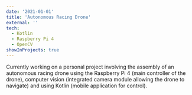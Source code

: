 ```yaml
---
date: '2021-01-01'
title: 'Autonomous Racing Drone'
external: ''
tech:
  - Kotlin
  - Raspberry Pi 4
  - OpenCV 
showInProjects: true
---
```


Currently working on a personal project involving the assembly of an autonomous racing drone using the Raspberry Pi 4 (main controller of the drone), computer vision (integrated camera module allowing the drone to navigate) and using Kotlin (mobile application for control).
